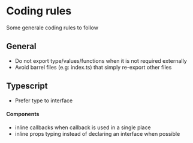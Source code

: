 # Coding rules

Some generale coding rules to follow

## General

- Do not export type/values/functions when it is not required externally
- Avoid barrel files (e.g: index.ts) that simply re-export other files

## Typescript

- Prefer type to interface

#### Components

- inline callbacks when callback is used in a single place
- inline props typing instead of declaring an interface when possible
